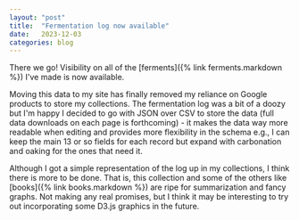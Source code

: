 ```yaml
---
layout: "post"
title:  "Fermentation log now available"
date:   2023-12-03
categories: blog
---
```


There we go!
Visibility on all of the
[ferments]({% link ferments.markdown %})
I've made is now available.

Moving this data to my site has finally removed my reliance on Google products to store my collections.
The fermentation log was a bit of a doozy but I'm happy I decided to go with JSON over CSV to store the data
(full data downloads on each page is forthcoming) -
it makes the data way more readable when editing and provides more flexibility in the schema e.g.,
I can keep the main 13 or so fields for each record but expand with carbonation and oaking for the ones that need it.

Although I got a simple representation of the log up in my collections,
I think there is more to be done.
That is,
this collection and some of the others like
[books]({% link books.markdown %})
are ripe for summarization and fancy graphs.
Not making any real promises,
but I think it may be interesting to try out incorporating some D3.js graphics in the future.
